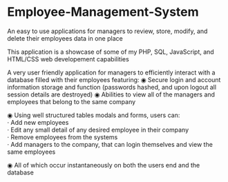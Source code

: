 # Employee-Management-System
An easy to use applications for managers to review, store, modify, and delete their employees data in one place

This application is a showcase of some of my PHP, SQL, JavaScript, and HTML/CSS web developement capabilities

A very user friendly application for managers to efficiently interact with a database filled with their employees featuring:
  ◉ Secure login and account information storage and function (passwords hashed, and upon logout all session details are destroyed)
  ◉ Abilities to view all of the managers and employees that belong to the same company
  
  ◉ Using well structured tables modals and forms, users can:
    <br><t>· Add new employees
    <br><t>· Edit any small detail of any desired employee in their company
    <br><t>· Remove employees from the systems
    <br><t>· Add managers to the company, that can login themselves and view the same employees
    
  ◉ All of which occur instantaneously on both the users end and the database
